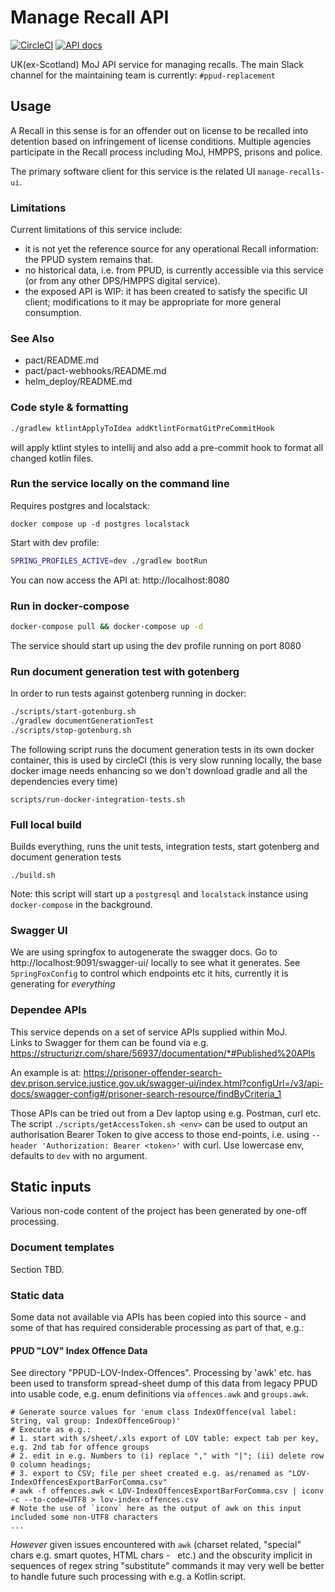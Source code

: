 # Manage Recall API

[![CircleCI](https://circleci.com/gh/ministryofjustice/manage-recalls-api/tree/main.svg?style=svg)](https://circleci.com/gh/ministryofjustice/manage-recalls-api)
[![API docs](https://img.shields.io/badge/API_docs_-view-85EA2D.svg?logo=swagger)](https://manage-recalls-api-dev.hmpps.service.justice.gov.uk/swagger-ui/)

UK(ex-Scotland) MoJ API service for managing recalls.  The main Slack channel for
the maintaining team is currently: `#ppud-replacement`

## Usage
A Recall in this sense is for an offender out on license to be recalled into detention
based on infringement of license conditions.  Multiple agencies 
participate in the Recall process including MoJ, HMPPS, prisons and police.

The primary software client for this service is the related UI `manage-recalls-ui`.  

### Limitations
Current limitations of this service include:
* it is not yet the reference source for any operational Recall information: 
the PPUD system remains that.
* no historical data, i.e. from PPUD, is currently accessible via this service (or from any other DPS/HMPPS
digital service).
* the exposed API is WIP: it has been created to satisfy the specific UI client; modifications to it may be
appropriate for more general consumption.


### See Also
* pact/README.md
* pact/pact-webhooks/README.md
* helm_deploy/README.md

### Code style & formatting
```bash
./gradlew ktlintApplyToIdea addKtlintFormatGitPreCommitHook
```
will apply ktlint styles to intellij and also add a pre-commit hook to format all changed kotlin files.

### Run the service locally on the command line
Requires postgres and localstack:
```
docker compose up -d postgres localstack
```

Start with dev profile:
```bash
SPRING_PROFILES_ACTIVE=dev ./gradlew bootRun
```

You can now access the API at: http://localhost:8080

### Run in docker-compose
```bash
docker-compose pull && docker-compose up -d
```

The service should start up using the dev profile running on port 8080

### Run document generation test with gotenberg

In order to run tests against gotenberg running in docker:

```bash
./scripts/start-gotenburg.sh
./gradlew documentGenerationTest
./scripts/stop-gotenburg.sh
```

The following script runs the document generation tests in its own docker container, this is used by circleCI (this is
very slow running locally, the base docker image needs enhancing so we don't download gradle and all the dependencies
every time)

`scripts/run-docker-integration-tests.sh`

### Full local build

Builds everything, runs the unit tests, integration tests, start gotenberg and document generation tests

`./build.sh`

Note: this script will start up a `postgresql` and `localstack` instance using `docker-compose` in the background.

### Swagger UI

We are using springfox to autogenerate the swagger docs. Go to http://localhost:9091/swagger-ui/ locally to see what it
generates. See `SpringFoxConfig` to control which endpoints etc it hits, currently it is generating for *everything*

### Dependee APIs
This service depends on a set of service APIs supplied within MoJ.  
Links to Swagger for them can be found via e.g. https://structurizr.com/share/56937/documentation/*#Published%20APIs

An example is at: https://prisoner-offender-search-dev.prison.service.justice.gov.uk/swagger-ui/index.html?configUrl=/v3/api-docs/swagger-config#/prisoner-search-resource/findByCriteria_1

Those APIs can be tried out from a Dev laptop using e.g. Postman, curl etc. 
The script `./scripts/getAccessToken.sh <env>` can be used to output an authorisation Bearer Token 
to give access to those end-points, i.e. using `--header 'Authorization: Bearer <token>'` with curl. 
Use lowercase env, defaults to `dev` with no argument.

## Static inputs
Various non-code content of the project has been generated by one-off processing.

### Document templates

Section TBD.

### Static data
Some data not available via APIs has been copied into this source - and some of that has required
considerable processing as part of that, e.g.:

#### PPUD "LOV" Index Offence Data
See directory "PPUD-LOV-Index-Offences".
Processing by 'awk' etc. has been used to transform spread-sheet dump of this data from
legacy PPUD into usable code, e.g. enum definitions via `offences.awk` and `groups.awk`.

```
# Generate source values for 'enum class IndexOffence(val label: String, val group: IndexOffenceGroup)'
# Execute as e.g.:
# 1. start with s/sheet/.xls export of LOV table: expect tab per key, e.g. 2nd tab for offence groups
# 2. edit in e.g. Numbers to (i) replace "," with "|"; (ii) delete row 0 column headings;
# 3. export to CSV; file per sheet created e.g. as/renamed as "LOV-IndexOffencesExportBarForComma.csv"
# awk -f offences.awk < LOV-IndexOffencesExportBarForComma.csv | iconv -c --to-code=UTF8 > lov-index-offences.csv
# Note the use of `iconv` here as the output of awk on this input included some non-UTF8 characters
...
```

_However_ given issues encountered with `awk` (charset related, "special" chars e.g. smart quotes, HTML chars - &nbsp; etc.)
and the obscurity implicit in sequences of regex string "substitute" commands it may very well be better to handle future such processing with e.g. a Kotlin script.
